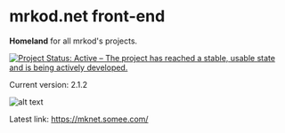 # mrkod.net front-end

**Homeland** for all mrkod's projects.

[![Project Status: Active – The project has reached a stable, usable state and is being actively developed.](https://www.repostatus.org/badges/latest/active.svg)](https://www.repostatus.org/#active)

Current version: 2.1.2

![alt text](https://i.imgur.com/0ukTVB1.png "MSS Logo")

Latest link: https://mknet.somee.com/
